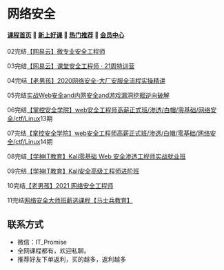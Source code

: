 # 网络安全

#### [**课程首页**](../../README.md) 💖 [**新上好课**](./xshk.md) 💖 [**热门推荐**](./rmtj.md) 💖 [**会员中心**](./vip.md)

02完结[【网易云】微专业安全工程师](https://mooc.study.163.com/smartSpec/detail/1202889602.htm)

03完结[【网易云】课堂安全工程师 · 21周特训营](https://mooc.study.163.com/smartSpec/detail/1202889602.htm)

04完结[【老男孩】2020网络安全-大厂安服全流程实操精讲](https://edu.51cto.com/topic/3161.html)

05完结[实战Web安全and内网安全and游戏漏洞挖掘逆向破解](https://edu.51cto.com/topic/3486.html)

06完结[【掌控安全学院】web安全工程师高薪正式班/渗透/白帽/零基础/网络安全/ctf/Linux](https://ke.qq.com/course/3615140)13期

07完结[【掌控安全学院】web安全工程师高薪正式班/渗透/白帽/零基础/网络安全/ctf/Linux](https://ke.qq.com/course/3615140)14期

08完结[【学神IT教育】Kali零基础 Web 安全渗透工程师实战就业班](https://ke.qq.com/course/3549960)

09完结[【学神IT教育】Kali安全高级工程师进阶班](https://ke.qq.com/course/3548718)

10完结[【老男孩】2021 网络安全工程师](https://www.oldboyedu.com/)

11完结[网络安全大师班薪选课程【马士兵教育】](https://ke.qq.com/course/package/30646)



## **联系方式**

-  微信：IT_Promise
-  全网课程都有，欢迎私聊。
-  推荐好友下单返利，买的越多，返利越多